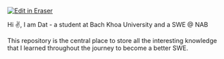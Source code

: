 <p><a target="_blank" href="https://app.eraser.io/workspace/Yxx9KzMFUvEogf1nh39j" id="edit-in-eraser-github-link"><img alt="Edit in Eraser" src="https://firebasestorage.googleapis.com/v0/b/second-petal-295822.appspot.com/o/images%2Fgithub%2FOpen%20in%20Eraser.svg?alt=media&amp;token=968381c8-a7e7-472a-8ed6-4a6626da5501"></a></p>

Hi ✌️, I am Dat - a student at Bach Khoa University and a SWE @ NAB 

This repository is the central place to store all the interesting knowledge that I learned throughout the journey to become a better SWE.


<!--- Eraser file: https://app.eraser.io/workspace/Yxx9KzMFUvEogf1nh39j --->